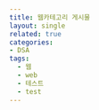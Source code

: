 ```yaml
---
title: 웹카테고리 게시물
layout: single
related: true
categories:
- DSA
tags:
  - 웹
  - web
  - 테스트
  - test
---
```

